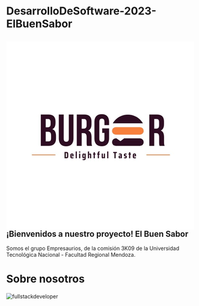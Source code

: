 # DesarrolloDeSoftware-2023-ElBuenSabor

<div> 
    <p align="center">
        <img
            src="b732c2df-b05f-4e51-a076-28629e391a31.jpg"
            alt="fullstackdeveloper"
            width="500px"
            height="500px"
            align="left"
        /> 
     </p>
    <h2>
        ¡Bienvenidos a nuestro proyecto! El Buen Sabor
    </h2>
    <p>
        Somos el grupo Empresaurios, de la comisión 3K09 de la Universidad Tecnológica Nacional
        - Facultad Regional Mendoza.
    </p>
</div>

# Sobre nosotros
<p align="left">
    <img
        src="https://media.giphy.com/media/2C6v4QD5d3YOO4YhID/giphy-downsized-large.gif"
        alt="fullstackdeveloper"
        width="360px"
        height="260px"
        align="center"
    />
</p>
